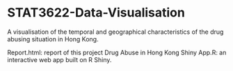 # STAT3622-Data-Visualisation

A visualisation of the temporal and geographical characteristics of the drug abusing situation in Hong Kong.

Report.html: report of this project
Drug Abuse in Hong Kong Shiny App.R: an interactive web app built on R Shiny.
